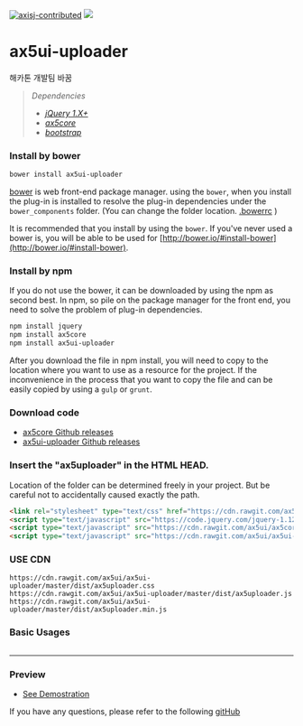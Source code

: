 [![axisj-contributed](https://img.shields.io/badge/AXISJ.com-Contributed-green.svg)](https://github.com/axisj) ![](https://img.shields.io/badge/Seowoo-Mondo&Thomas-red.svg)

# ax5ui-uploader

해카톤 개발팀
바꿈
> *Dependencies*
> * _[jQuery 1.X+](http://jquery.com/)_
> * _[ax5core](http://ax5.io/ax5core)_
> * _[bootstrap](http://getbootstrap.com/)_


### Install by bower
```sh
bower install ax5ui-uploader
```
[bower](http://bower.io/#install-bower) is web front-end package manager.
using the `bower`, when you install the plug-in is installed to resolve the plug-in dependencies under the `bower_components` folder.
(You can change the folder location. [.bowerrc](http://bower.io/docs/config/#bowerrc-specification) )

It is recommended that you install by using the `bower`.
If you've never used a bower is, you will be able to be used for [http://bower.io/#install-bower](http://bower.io/#install-bower).

### Install by npm
If you do not use the bower, it can be downloaded by using the npm as second best.
In npm, so pile on the package manager for the front end, you need to solve the problem of plug-in dependencies.

```sh
npm install jquery
npm install ax5core
npm install ax5ui-uploader
```

After you download the file in npm install, you will need to copy to the location where you want to use as a resource for the project.
If the inconvenience in the process that you want to copy the file and can be easily copied by using a `gulp` or `grunt`.

### Download code
- [ax5core Github releases](https://github.com/ax5ui/ax5core/releases)
- [ax5ui-uploader Github releases](https://github.com/ax5ui/ax5ui-uploader/releases)


### Insert the "ax5uploader" in the HTML HEAD.

Location of the folder can be determined freely in your project. But be careful not to accidentally caused
exactly the path.
```html
<link rel="stylesheet" type="text/css" href="https://cdn.rawgit.com/ax5ui/ax5ui-uploader/master/dist/ax5uploader.css" />
<script type="text/javascript" src="https://code.jquery.com/jquery-1.12.3.min.js"></script>
<script type="text/javascript" src="https://cdn.rawgit.com/ax5ui/ax5core/master/dist/ax5core.min.js"></script>
<script type="text/javascript" src="https://cdn.rawgit.com/ax5ui/ax5ui-uploader/master/dist/ax5uploader.min.js"></script>
```

### USE CDN
```
https://cdn.rawgit.com/ax5ui/ax5ui-uploader/master/dist/ax5uploader.css
https://cdn.rawgit.com/ax5ui/ax5ui-uploader/master/dist/ax5uploader.js
https://cdn.rawgit.com/ax5ui/ax5ui-uploader/master/dist/ax5uploader.min.js
```

### Basic Usages
```js

```

- - -

### Preview
- [See Demostration](http://ax5.io/ax5ui-uploader/demo/index.html)

If you have any questions, please refer to the following [gitHub](https://github.com/ax5ui/ax5ui-kernel)